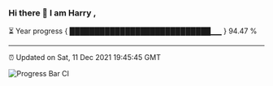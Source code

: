 ### Hi there 👋 I am Harry , 

⏳ Year progress { ████████████████████████████▁▁ } 94.47 %

---

⏰ Updated on Sat, 11 Dec 2021 19:45:45 GMT

![Progress Bar CI](https://github.com/duykhang68/duykhang68/workflows/Progress%20Bar%20CI/badge.svg)
